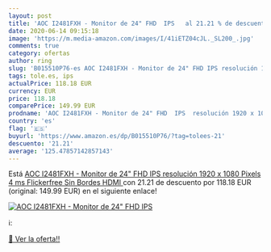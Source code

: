 ```yaml
---
layout: post
title: 'AOC I2481FXH - Monitor de 24" FHD  IPS   al 21.21 % de descuento'
date: 2020-06-14 09:15:18
image: 'https://m.media-amazon.com/images/I/41iETZ04cJL._SL200_.jpg'
comments: true
category: ofertas
author: ring
slug: 'B015510P76-es AOC I2481FXH - Monitor de 24" FHD IPS resolución 1920 x...'
tags: tole.es, ips
actualPrice: 118.18 EUR
currency: EUR
price: 118.18
comparePrice: 149.99 EUR
prodname: 'AOC I2481FXH - Monitor de 24" FHD  IPS  resolución 1920 x 1080 Pixels  4 ms  Flickerfree  Sin Bordes  HDMI '
country: 'es'
flag: '🇪🇸'
buyurl: 'https://www.amazon.es/dp/B015510P76/?tag=tolees-21'
descuento: '21.21'
average: '125.47857142857143'
---
```


Está [AOC I2481FXH - Monitor de 24" FHD  IPS  resolución 1920 x 1080 Pixels  4 ms  Flickerfree  Sin Bordes  HDMI ](https://www.amazon.es/dp/B015510P76/?tag=tolees-21) con 21.21 de descuento por 118.18 EUR (original: 149.99 EUR) en el siguiente enlace!

[![AOC I2481FXH - Monitor de 24" FHD  IPS  ](https://m.media-amazon.com/images/I/41iETZ04cJL._SL200_.jpg)](https://www.amazon.es/dp/B015510P76/?tag=tolees-21)

ℹ️:


[🛒 Ver la oferta!!](https://www.amazon.es/dp/B015510P76/?tag=tolees-21)
